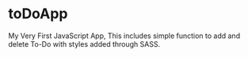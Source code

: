 # toDoApp
My Very First JavaScript App, This includes simple function to add and delete To-Do with styles added through SASS.
